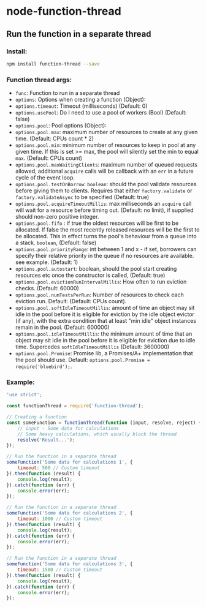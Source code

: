 # node-function-thread

## Run the function in a separate thread

### Install:
```bash
npm install function-thread --save
```

### Function thread args:
- `func`: Function to run in a separate thread
- `options`: Options when creating a function (Object):
- `options.timeout`: Timeout (milliseconds) (Default: 0)
- `options.usePool`: Do I need to use a pool of workers (Bool) (Default: false)
- `options.pool`: Pool options (Object):
- `options.pool.max`: maximum number of resources to create at any given time. (Default: CPUs count * 2)
- `options.pool.min`: minimum number of resources to keep in pool at any given time. If this is set >= max, the pool will silently set the min to equal `max`. (Default: CPUs count)
- `options.pool.maxWaitingClients`: maximum number of queued requests allowed, additional `acquire` calls will be callback with an `err` in a future cycle of the event loop.
- `options.pool.testOnBorrow`: `boolean`: should the pool validate resources before giving them to clients. Requires that either `factory.validate` or `factory.validateAsync` to be specified (Default: true)
- `options.pool.acquireTimeoutMillis`: max milliseconds an `acquire` call will wait for a resource before timing out. (Default: no limit), if supplied should non-zero positive integer.
- `options.pool.fifo` : if true the oldest resources will be first to be allocated. If false the most recently released resources will be the first to be allocated. This in effect turns the pool's behaviour from a queue into a stack. `boolean`, (Default: false)
- `options.pool.priorityRange`: int between 1 and x - if set, borrowers can specify their relative priority in the queue if no resources are available.
                         see example.  (Default: 1)
- `options.pool.autostart`: boolean, should the pool start creating resources etc once the constructor is called, (Default: true)
- `options.pool.evictionRunIntervalMillis`: How often to run eviction checks. (Default: 60000)
- `options.pool.numTestsPerRun`: Number of resources to check each eviction run.  Default: (Default: CPUs count).
- `options.pool.softIdleTimeoutMillis`: amount of time an object may sit idle in the pool before it is eligible for eviction by the idle object evictor (if any), with the extra condition that at least "min idle" object instances remain in the pool. (Default: 600000)
- `options.pool.idleTimeoutMillis`: the minimum amount of time that an object may sit idle in the pool before it is eligible for eviction due to idle time. Supercedes `softIdleTimeoutMillis` (Default: 3600000)
- `options.pool.Promise`: Promise lib, a Promises/A+ implementation that the pool should use. Default: `options.pool.Promise = require('bluebird');`.


### Example:
```js
'use strict';

const functionThread = require('function-thread');

// Creating a function
const someFunction = functionThread(function (input, resolve, reject) {
    // input - Some data for calculations
    // Some heavy calculations, which usually block the thread
    resolve('Result...');
});

// Run the function in a separate thread
someFunction('Some data for calculations 1', {
    timeout: 500 // Custom timeout
}).then(function (result) {
    console.log(result);
}).catch(function (err) {
    console.error(err);
});

// Run the function in a separate thread
someFunction('Some data for calculations 2', {
    timeout: 1000 // Custom timeout
}).then(function (result) {
    console.log(result);
}).catch(function (err) {
    console.error(err);
});

// Run the function in a separate thread
someFunction('Some data for calculations 3', {
    timeout: 1500 // Custom timeout
}).then(function (result) {
    console.log(result);
}).catch(function (err) {
    console.error(err);
});
```
